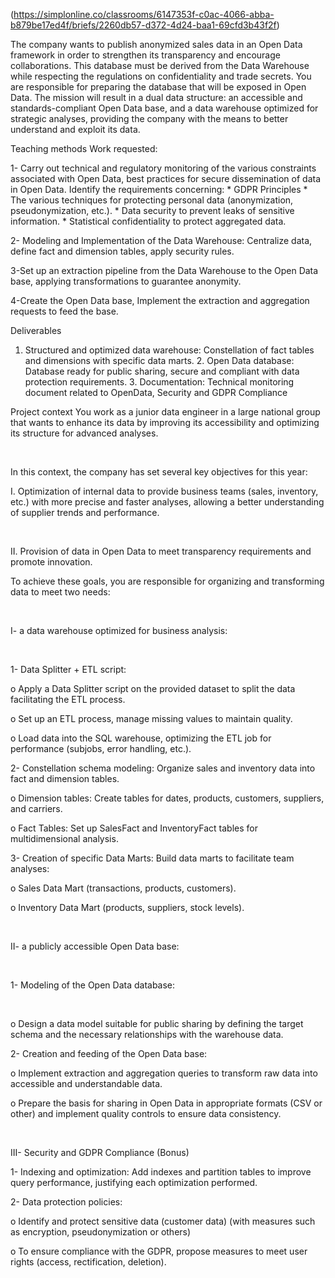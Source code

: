 (https://simplonline.co/classrooms/6147353f-c0ac-4066-abba-b879be17ed4f/briefs/2260db57-d372-4d24-baa1-69cfd3b43f2f)

The company wants to publish anonymized sales data in an Open Data framework in order to strengthen its transparency and encourage collaborations. This database must be derived from the Data Warehouse while respecting the regulations on confidentiality and trade secrets. You are responsible for preparing the database that will be exposed in Open Data. The mission will result in a dual data structure: an accessible and standards-compliant Open Data base, and a data warehouse optimized for strategic analyses, providing the company with the means to better understand and exploit its data.

Teaching methods
Work requested:

1- Carry out technical and regulatory monitoring of the various constraints associated with Open Data, best practices for secure dissemination of data in Open Data. Identify the requirements concerning: * GDPR Principles * The various techniques for protecting personal data (anonymization, pseudonymization, etc.). * Data security to prevent leaks of sensitive information. * Statistical confidentiality to protect aggregated data.

2- Modeling and Implementation of the Data Warehouse: Centralize data, define fact and dimension tables, apply security rules.

3-Set up an extraction pipeline from the Data Warehouse to the Open Data base, applying transformations to guarantee anonymity.

4-Create the Open Data base, Implement the extraction and aggregation requests to feed the base.


Deliverables
1. Structured and optimized data warehouse: Constellation of fact tables and dimensions with specific data marts. 2. Open Data database: Database ready for public sharing, secure and compliant with data protection requirements. 3. Documentation: Technical monitoring document related to OpenData, Security and GDPR Compliance

Project context
You work as a junior data engineer in a large national group that wants to enhance its data by improving its accessibility and optimizing its structure for advanced analyses.

​

In this context, the company has set several key objectives for this year:

I. Optimization of internal data to provide business teams (sales, inventory, etc.) with more precise and faster analyses, allowing a better understanding of supplier trends and performance.

​

II. Provision of data in Open Data to meet transparency requirements and promote innovation.

To achieve these goals, you are responsible for organizing and transforming data to meet two needs:

​

I- a data warehouse optimized for business analysis:

​

1- Data Splitter + ETL script:

o Apply a Data Splitter script on the provided dataset to split the data facilitating the ETL process.

o Set up an ETL process, manage missing values ​​to maintain quality.

o Load data into the SQL warehouse, optimizing the ETL job for performance (subjobs, error handling, etc.).

2- Constellation schema modeling: Organize sales and inventory data into fact and dimension tables.

o Dimension tables: Create tables for dates, products, customers, suppliers, and carriers.

o Fact Tables: Set up SalesFact and InventoryFact tables for multidimensional analysis.

3- Creation of specific Data Marts: Build data marts to facilitate team analyses:

o Sales Data Mart (transactions, products, customers).

o Inventory Data Mart (products, suppliers, stock levels).

​

II- a publicly accessible Open Data base:

​

1- Modeling of the Open Data database:

​

o Design a data model suitable for public sharing by defining the target schema and the necessary relationships with the warehouse data.

2- Creation and feeding of the Open Data base:

o Implement extraction and aggregation queries to transform raw data into accessible and understandable data.

o Prepare the basis for sharing in Open Data in appropriate formats (CSV or other) and implement quality controls to ensure data consistency.

​

III- Security and GDPR Compliance (Bonus)

1- Indexing and optimization: Add indexes and partition tables to improve query performance, justifying each optimization performed.

2- Data protection policies:

o Identify and protect sensitive data (customer data) (with measures such as encryption, pseudonymization or others)

o To ensure compliance with the GDPR, propose measures to meet user rights (access, rectification, deletion).